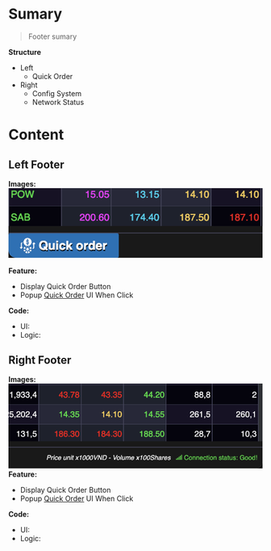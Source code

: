 # Sumary
> Footer sumary 
>  

**Structure**
- Left 
	- Quick Order
- Right
	- Config System
	- Network Status

# Content
## Left Footer
**Images:** 
![](images/footer-left.png)

**Feature:** 
- Display Quick Order Button
- Popup [Quick Order](../main-docs.md) UI When Click

**Code:**
- UI: 
- Logic: 


## Right Footer
**Images:** 
![](images/footer-right.png)
**Feature:** 
- Display Quick Order Button
- Popup [Quick Order](../main-docs.md) UI When Click

**Code:**
- UI: 
- Logic: 